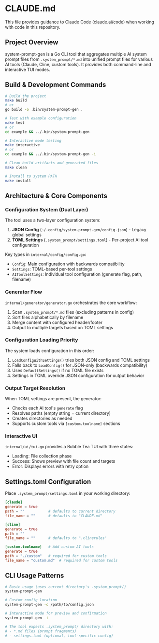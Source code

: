 # CLAUDE.md

This file provides guidance to Claude Code (claude.ai/code) when working with code in this repository.

## Project Overview

system-prompt-gen is a Go CLI tool that aggregates multiple AI system prompt files from `.system_prompt/*.md` into unified prompt files for various AI tools (Claude, Cline, custom tools). It provides both command-line and interactive TUI modes.

## Build & Development Commands

```bash
# Build the project
make build
# or
go build -o .bin/system-prompt-gen .

# Test with example configuration
make test
# or
cd example && ../.bin/system-prompt-gen

# Interactive mode testing
make interactive
# or
cd example && ../.bin/system-prompt-gen -i

# Clean build artifacts and generated files
make clean

# Install to system PATH
make install
```

## Architecture & Core Components

### Configuration System (Dual Layer)
The tool uses a two-layer configuration system:
1. **JSON Config** (`~/.config/system-prompt-gen/config.json`) - Legacy global settings
2. **TOML Settings** (`.system_prompt/settings.toml`) - Per-project AI tool configuration

Key types in `internal/config/config.go`:
- `Config`: Main configuration with backwards compatibility
- `Settings`: TOML-based per-tool settings
- `AIToolSettings`: Individual tool configuration (generate flag, path, filename)

### Generator Flow
`internal/generator/generator.go` orchestrates the core workflow:
1. Scan `.system_prompt/*.md` files (excluding patterns in config)
2. Sort files alphabetically by filename
3. Merge content with configured header/footer
4. Output to multiple targets based on TOML settings

### Configuration Loading Priority
The system loads configuration in this order:
1. `LoadConfigWithSettings()` tries both JSON config and TOML settings
2. Falls back to `LoadConfig()` for JSON-only (backwards compatibility)  
3. Uses `DefaultSettings()` if no TOML file exists
4. Settings in TOML override JSON configuration for output behavior

### Output Target Resolution
When TOML settings are present, the generator:
- Checks each AI tool's `generate` flag
- Resolves paths (empty string = current directory)
- Creates directories as needed
- Supports custom tools via `[custom.toolname]` sections

### Interactive UI
`internal/ui/tui.go` provides a Bubble Tea TUI with three states:
- Loading: File collection phase
- Success: Shows preview with file count and targets
- Error: Displays errors with retry option

## Settings.toml Configuration

Place `.system_prompt/settings.toml` in your working directory:

```toml
[claude]
generate = true
path = ""           # defaults to current directory
file_name = ""      # defaults to "CLAUDE.md"

[cline] 
generate = true
path = ""
file_name = ""      # defaults to ".clinerules"

[custom.toolname]   # Add custom AI tools
generate = true
path = "./custom"   # required for custom tools
file_name = "custom.md"  # required for custom tools
```

## CLI Usage Patterns

```bash
# Basic usage (uses current directory's .system_prompt/)
system-prompt-gen

# Custom config location
system-prompt-gen -c /path/to/config.json

# Interactive mode for preview and confirmation
system-prompt-gen -i

# The tool expects .system_prompt/ directory with:
# - *.md files (prompt fragments)
# - settings.toml (optional, tool-specific config)
```